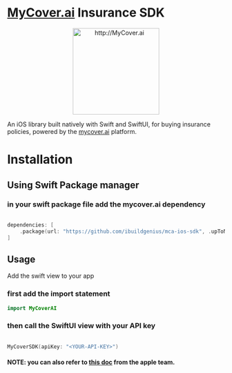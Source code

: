 # [MyCover.ai](https://www.mycover.ai/) Insurance SDK

<div align="center">
      <img title="http://MyCover.ai" height="200" src="https://www.mycover.ai/images/logos/mycover.svg" width="200px"/>
</div>

An iOS library built natively with Swift and SwiftUI, for buying insurance policies, powered by the [mycover.ai](https://www.mycover.ai/) platform.

# Installation

## Using Swift Package manager

### in your swift package file add the mycover.ai dependency
```swift

dependencies: [
    .package(url: "https://github.com/ibuildgenius/mca-ios-sdk", .upToNextMajor(from: "1.0.0"))
]

```

## Usage
Add the swift view to your app

### first add the import statement

```swift
import MyCoverAI

```

### then call the SwiftUI view with your API key
```swift
        
MyCoverSDK(apiKey: "<YOUR-API-KEY>")

```


#### NOTE:  you can also refer to [this doc](https://developer.apple.com/documentation/xcode/adding-package-dependencies-to-your-app) from the apple team. 
